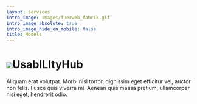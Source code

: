```yaml
---
layout: services
intro_image: images/fuerweb_fabrik.gif
intro_image_absolute: true
intro_image_hide_on_mobile: false
title: Models
---
```

# ![](/\_static/app-assets/fuerweb_fabrik.gif)UsabILItyHub

Aliquam erat volutpat. Morbi nisl tortor, dignissim eget efficitur vel, auctor non felis. Fusce quis viverra mi. Aenean quis massa pretium, ullamcorper nisi eget, hendrerit odio.
